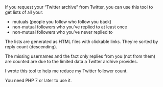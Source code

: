 If you request your “Twitter archive” from Twitter, you can use this tool to get lists of all your:

* mutuals (people you follow who follow you back)
* non-mutual followers who you've replied to at least once
* non-mutual followers who you've never replied to

The lists are generated as HTML files with clickable links. They're sorted by reply count (descending).

The missing usernames and the fact only replies from you (not from them) are counted are due to the limited data a Twitter archive provides.

I wrote this tool to help me reduce my Twitter follower count.

You need PHP 7 or later to use it.

